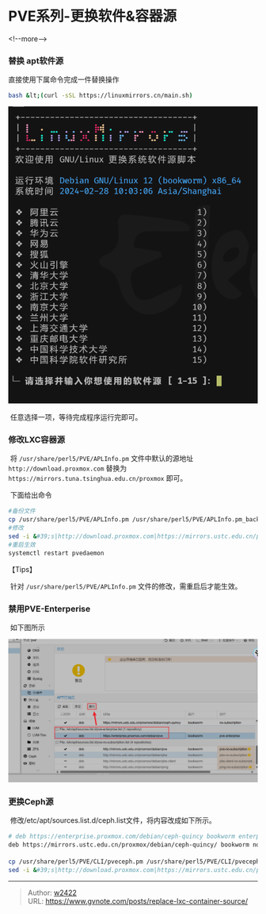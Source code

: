 # PVE系列-更换软件&amp;容器源


&lt;!--more--&gt;

### 替换 apt软件源

直接使用下属命令完成一件替换操作

```bash
bash &lt;(curl -sSL https://linuxmirrors.cn/main.sh)
```

![image-20240228100312835-1741311000555-1](./assets/image-20240228100312835-1741311000555-1-1741333490550-2.png)

​	任意选择一项，等待完成程序运行完即可。

### 修改LXC容器源

​	将 `/usr/share/perl5/PVE/APLInfo.pm` 文件中默认的源地址 `http://download.proxmox.com` 替换为 `https://mirrors.tuna.tsinghua.edu.cn/proxmox` 即可。

​	下面给出命令

```bash
#备份文件
cp /usr/share/perl5/PVE/APLInfo.pm /usr/share/perl5/PVE/APLInfo.pm_back
#修改
sed -i &#39;s|http://download.proxmox.com|https://mirrors.ustc.edu.cn/proxmox|g&#39; /usr/share/perl5/PVE/APLInfo.pm
#重启生效
systemctl restart pvedaemon
```

【Tips】

​	针对 `/usr/share/perl5/PVE/APLInfo.pm` 文件的修改，需重启后才能生效。



### 禁用PVE-Enterperise

​	如下图所示

![image-20240228101415578](./assets/image-20240228101415578-1741311000555-2-1741333490550-1.png)



### 更换Ceph源

​	修改/etc/apt/sources.list.d/ceph.list文件，将内容改成如下所示。

```bash
# deb https://enterprise.proxmox.com/debian/ceph-quincy bookworm enterprise
deb https://mirrors.ustc.edu.cn/proxmox/debian/ceph-quincy/ bookworm no-subscription

cp /usr/share/perl5/PVE/CLI/pveceph.pm /usr/share/perl5/PVE/CLI/pveceph.pm_back
sed -i &#39;s|http://download.proxmox.com|https://mirrors.ustc.edu.cn/proxmox|g&#39; /usr/share/perl5/PVE/CLI/pveceph.pm
```



---

> Author: [w2422](https://www.gvnote.com)  
> URL: https://www.gvnote.com/posts/replace-lxc-container-source/  

